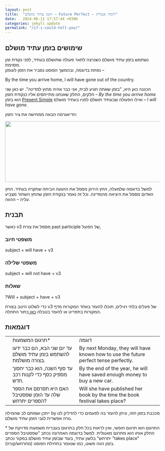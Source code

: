 ```yaml
---
layout: post
title:  "הזמן עתיד מושלם – Future Perfect – לימוד אנגלית"
date:   2024-06-11 17:57:44 +0300
categories: jekyll update
permalink: "/if-i-could-tell-you/"
---
```


<h2>שימושים בזמן עתיד מושלם</h2>

<p>נשתמש בזמן עתיד מושלם כשנרצה לתאר פעולה שתושלם בעתיד, לפני נקודת זמן מסוימת.<br>נפתח בדוגמה, ובהמשך הפוסט נסביר את הזמן לעומק –</p>

<div class="card">
  <div class="card-body">
    By the time you arrive home, I will have gone out of the country.
  </div>
</div>

<p>הכוונה כאן היא, "בזמן שאתה תגיע לבית, אני כבר אהיה מחוץ למדינה". יש כאן שני חלקים, החלק שאנחנו מתייחסים אליו כנקודת הזמן – <em>By the time you arrive home</em> הוא בזמן <a href="/present-simple/" title="present simple">Present Simple</a> ואילו הפעולה שבעתיד תושלם לפניו בעתיד מושלם – <em>I will have gone</em>.</p>

<p>הדיאגרמה הבאה ממחישה את ציר הזמן:</p>

<img decoding="async" width="590" height="198" src="../assets/img/future_perfect_diagram.png" alt="">

<p>למשל בדוגמה שלמעלה, החץ הירוק מסמל את ההגעה הביתה שתקרה בעתיד. החץ האדום מסמל את היציאה מהמדינה. וכל זה נאמר בנקודת הזמן שהחץ השחור מצביע עליה – ההווה. </p>

<h2>תבנית</h2>

<p>כאשר v3 מסמל את צורת past participle של הפועל,</p>

<h3>משפטי חיוב</h3>

<div class="card">
  <div class="card-body">
    subject + will have + v3
  </div>
</div>

<h3>משפטי שלילה</h3>

<div class="card">
  <div class="card-body">
    subject + will not have + v3
  </div>
</div>

<h3>שאלות</h3>

<div class="card">
  <div class="card-body">
    ?Will + subject + have + v3
  </div>
</div>

<p>כדי לשלוט היטב בצורת v3 של פעלים בלתי רגילים, תוכלו להעזר באחד המקורות מדף המקורות בתפריט או להעזר בטבלה <a href="https://www.gingersoftware.com/content/grammar-rules/verbs/list-of-irregular-verbs" title="כאן ">כאן </a>בתור התחלה.</p>

<h2>דוגמאות</h2>

<div class="table-responsive">
<table class="table text-center">
  <tbody>
    <tr>
      <td></td>
      <td>תרגום המשמעות*</td>
      <td>דוגמה</td>
      <td></td>
    </tr>
    <tr>
      <td></td>
      <td>עד יום שני הבא, הם כבר ידעו להשתמש בזמן עתיד מושלם בצורה מושלמת.</td>
      <td>By next Monday, they will have known how to use the future perfect tense perfectly.</td>
      <td></td>
    </tr>
    <tr>
      <td></td>
      <td>עד סוף השנה, הוא כבר יחסוך מספיק כסף כדי לקנות רכב חדש.</td>
      <td>By the end of the year, he will have saved enough money to buy a new car.</td>
      <td></td>
    </tr>
    <tr>
      <td></td>
      <td>האם היא תפרסם את הספר שלה עד הזמן שפסטיבל הספרים יתרחש?</td>
      <td>Will she have published her book by the time the book festival takes place?</td>
      <td></td>
    </tr>
  </tbody>
</table>
</div>

<p>ייתכן ושמתם לב שהמילה by מככבת בזמן הזה, וניתן להעזר בה לפעמים כדי להדליק לנו נורה אפשרית לגבי הזמן עתיד מושלם. </p>

<p>* התרגום הוא תרגום חופשי, ואין לראות בכל חלק בתרגום בעברית משמעות מדויקת של החלק אותו הוא מתרגם מאנגלית. למשל בדוגמה האחרונה נכתב "שפסטיבל הספרים יתרחש" בלשון עתיד, בעוד שבזמן עתיד מושלם במקור נכתב "takes place" (מתרחש/קורה) בזמן הווה פשוט, כמו שנאמר בתחילת הפוסט.</p>
